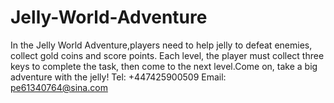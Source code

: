 # Jelly-World-Adventure
In the Jelly World Adventure,players need to help jelly to defeat enemies, collect gold coins and score points. Each level, the player must collect three keys to complete the task, then come to the next level.Come on, take a big adventure with the jelly!
Tel: +447425900509
Email: pe61340764@sina.com
